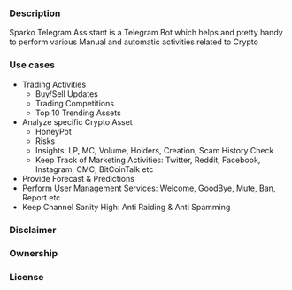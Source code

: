 ### Description

Sparko Telegram Assistant is a Telegram Bot which helps and pretty handy to perform 
various Manual and automatic activities related to Crypto 

### Use cases

- Trading Activities
  - Buy/Sell Updates
  - Trading Competitions
  - Top 10 Trending Assets
- Analyze specific Crypto Asset
  - HoneyPot
  - Risks
  - Insights: LP, MC, Volume, Holders, Creation, Scam History Check
  - Keep Track of Marketing Activities: Twitter, Reddit, Facebook, Instagram, CMC, BitCoinTalk etc
- Provide Forecast & Predictions
- Perform User Management Services: Welcome, GoodBye, Mute, Ban, Report etc
- Keep Channel Sanity High: Anti Raiding & Anti Spamming 

### Disclaimer

### Ownership

### License

